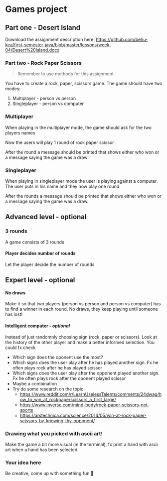 

# Games project



## Part one - Desert Island

Download the assignment description here: https://github.com/behu-kea/first-semester-java/blob/master/lessons/week-04/Desert%20Island.docx



### Part two - Rock Paper Scissors

> Remember to use methods for this assignment

You have to create a rock, paper, scissors game. The game should have two modes:

1. Multiplayer - person vs person
2. Singleplayer - person vs computer



### Multiplayer

When playing in the multiplayer mode, the game should ask for the two players names 

Now the users will play 1 round of rock paper scissor

After the round a message should be printed that shows either who won or a message saying the game was a draw 



### Singleplayer

When playing in singleplayer mode the user is playing against a computer. The user puts in his name and they now play one round. 

After the rounds a message should be printed that shows either who won or a message saying the game was a draw. 



## Advanced level - optional

### 3 rounds

A game consists of 3 rounds



#### Player decides number of rounds

Let the player decide the number of rounds



## Expert level - optional

#### No draws

Make it so that two players (person vs person and person vs computer) has to find a winner in each round. No draws, they keep playing until someone has lost!



#### Intelligent computer - *optional*

Instead of just randomnly choosing sign (rock, paper or scissors). Look at the history of the other player and make a better informed selection. You could fx check

- Which sign does the oponent use the most?
- Which signs does the user play after he has played another sign. Fx he often plays rock after he has played scissor
- Which signs does the user play after the opponent played another sign. Fx he often plays rock after the oponent played scissor
- Maybe a combination
- Try do some research on the topic:
  -  https://www.reddit.com/r/LearnUselessTalents/comments/24dwag/how_to_win_at_rockpaperscissors_a_first_large/
  -  https://www.inverse.com/mind-body/rock-paper-scissors-not-sports
  -  https://arstechnica.com/science/2014/05/win-at-rock-paper-scissors-by-knowing-thy-opponent/



### Drawing what you picked with ascii art!

Make the game a bit more visual (in the terminal), fx print a hand with ascii art when a hand has been selected. 



### Your idea here

Be creative, come up with something fun 🎉
